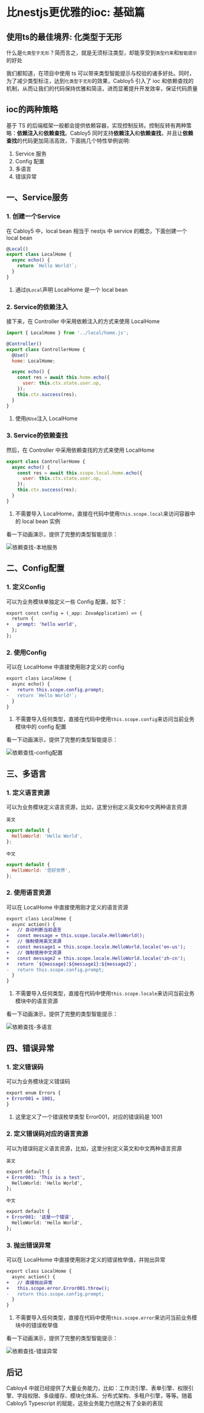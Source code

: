# 比nestjs更优雅的ioc: 基础篇

## 使用ts的最佳境界: 化类型于无形

什么是`化类型于无形`？简而言之，就是无须标注类型，却能享受到`类型约束`和`智能提示`的好处

我们都知道，在项目中使用 ts 可以带来类型智能提示与校验的诸多好处。同时，为了减少类型标注，达到`化类型于无形`的效果，Cabloy5 引入了 ioc 和依赖查找的机制，从而让我们的代码保持优雅和简洁，进而显著提升开发效率，保证代码质量

## ioc的两种策略

基于 TS 的后端框架一般都会提供依赖容器，实现控制反转。控制反转有两种策略：**依赖注入**和**依赖查找**。Cabloy5 同时支持**依赖注入**和**依赖查找**，并且让**依赖查找**的代码更加简洁高效，下面挑几个特性举例说明:

1. Service 服务
2. Config 配置
3. 多语言
4. 错误异常

## 一、Service服务

### 1\. 创建一个Service

在 Cabloy5 中，local bean 相当于 nestjs 中 service 的概念，下面创建一个 local bean

```javascript
@Local()
export class LocalHome {
  async echo() {
    return `Hello World!`;
  }
}
```

1. 通过`@Local`声明 LocalHome 是一个 local bean

### 2\. Service的依赖注入

接下来，在 Controller 中采用依赖注入的方式来使用 LocalHome

```javascript
import { LocalHome } from '../local/home.js';

@Controller()
export class ControllerHome {
  @Use()
  home: LocalHome;

  async echo() {
    const res = await this.home.echo({
      user: this.ctx.state.user.op,
    });
    this.ctx.success(res);
  }
}
```

1. 使用`@Use`注入 LocalHome

### 3\. Service的依赖查找

然后，在 Controller 中采用依赖查找的方式来使用 LocalHome

```javascript
export class ControllerHome {
  async echo() {
    const res = await this.scope.local.home.echo({
      user: this.ctx.state.user.op,
    });
    this.ctx.success(res);
  }
}
```

1. 不需要导入 LocalHome，直接在代码中使用`this.scope.local`来访问容器中的 local bean 实例

看一下动画演示，提供了完整的类型智能提示：

![依赖查找-本地服务](./images/lookup-localbean.gif)

## 二、Config配置

### 1. 定义Config

可以为业务模块单独定义一些 Config 配置，如下：

```diff
export const config = (_app: ZovaApplication) => {
  return {
+   prompt: 'hello world',
  };
};
```

### 2. 使用Config

可以在 LocalHome 中直接使用刚才定义的 config

```diff
export class LocalHome {
  async echo() {
+   return this.scope.config.prompt;
-   return `Hello World!`;
  }
}
```

1. 不需要导入任何类型，直接在代码中使用`this.scope.config`来访问当前业务模块中的 config 配置

看一下动画演示，提供了完整的类型智能提示：

![依赖查找-config配置](./images/lookup-config.gif)

## 三、多语言

### 1. 定义语言资源

可以为业务模块定义语言资源，比如，这里分别定义英文和中文两种语言资源

`英文`

```javascript
export default {
  HelloWorld: 'Hello World',
};
```

`中文`

```javascript
export default {
  HelloWorld: '您好世界',
};
```

### 2. 使用语言资源

可以在 LocalHome 中直接使用刚才定义的语言资源

```diff
export class LocalHome {
  async action() {
+   // 自动判断当前语言
+   const message = this.scope.locale.HelloWorld();
+   // 强制使用英文资源
+   const message1 = this.scope.locale.HelloWorld.locale('en-us');
+   // 强制使用中文资源
+   const message2 = this.scope.locale.HelloWorld.locale('zh-cn');
+   return `${message}:${message1}:${message2}`;
-   return this.scope.config.prompt;
  }
}
```

1. 不需要导入任何类型，直接在代码中使用`this.scope.locale`来访问当前业务模块中的语言资源

看一下动画演示，提供了完整的类型智能提示：

![依赖查找-多语言](./images/lookup-locale.gif)

## 四、错误异常

### 1. 定义错误码

可以为业务模块定义错误码

```diff
export enum Errors {
+ Error001 = 1001,
}
```

1. 这里定义了一个错误枚举类型 Error001，对应的错误码是 1001

### 2. 定义错误码对应的语言资源

可以为错误码定义语言资源，比如，这里分别定义英文和中文两种语言资源

`英文`

```diff
export default {
+ Error001: 'This is a test',
  HelloWorld: 'Hello World',
};
```

`中文`

```diff
export default {
+ Error001: '这是一个错误',
  HelloWorld: 'Hello World',
};
```

### 3. 抛出错误异常

可以在 LocalHome 中直接使用刚才定义的错误枚举值，并抛出异常

```diff
export class LocalHome {
  async action() {
+   // 直接抛出异常
+   this.scope.error.Error001.throw();
-   return this.scope.config.prompt;
  }
}
```

1. 不需要导入任何类型，直接在代码中使用`this.scope.error`来访问当前业务模块中的错误枚举值

看一下动画演示，提供了完整的类型智能提示：

![依赖查找-错误异常](./images/lookup-error.gif)

## 后记

Cabloy4 中就已经提供了大量业务能力，比如：工作流引擎、表单引擎、权限引擎、字段权限、多级缓存、模块化体系、分布式架构、多租户引擎，等等。随着 Cabloy5 Typescript 的赋能，这些业务能力也随之有了全新的表现

